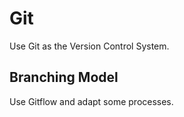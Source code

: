 # Git
Use Git as the Version Control System.

## Branching Model
Use Gitflow and adapt some processes.